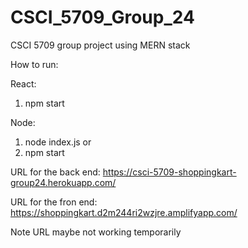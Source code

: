 # CSCI_5709_Group_24
CSCI 5709 group project using MERN stack

How to run:

React:
1. npm start

Node:
1. node index.js or
2. npm start

URL for the back end: https://csci-5709-shoppingkart-group24.herokuapp.com/

URL for the fron end: https://shoppingkart.d2m244ri2wzjre.amplifyapp.com/

Note URL maybe not working temporarily
